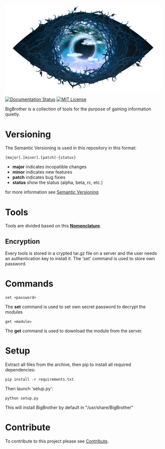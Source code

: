 <p align="center"><img alt="BigBrothe is watching you" src="docs/assets/logo.jpg" /></p> 

[![Documentation Status](https://readthedocs.org/projects/bigbrother/badge/?version=latest)](http://bigbrother.readthedocs.io/en/latest/?badge=latest)
[![MIT License](https://img.shields.io/badge/license-MIT-000000.svg)](LICENSE)

BigBrother is a collection of tools for the purpose of gaining information quietly.

Versioning
==========
The Semantic Versioning is used in this repository in this format:

	[major].[minor].[patch]-{status}

* **major** indicates incopatible changes
* **minor** indicates new features
* **patch** indicates bug fixies
* **status** show the status (alpha, beta, rc, etc.)

for more information see [Semantic Versioning](http://semver.org/)

Tools
=====
Tools are divided based on this [**Nomenclature**](docs/nomenclature.md).

## Encryption
Every tools is stored in a crypted tar.gz file on a server and the user needs an authentication key to install it.
The 'set' command is used to store own password.

Commands
========

	set <password>

The **set** command is used to set own secret password to decrypt the modules

	get <module>

The **get** command is used to download the module from the server.

Setup
=====
Extract all files from the archive, then pip to install all required dependencies:

	pip install -r requirements.txt

Then launch 'setup.py':

	python setup.py

This will install BigBrother by default in "/usr/share/BigBrother"

Contribute
=========
To contribute to this project please see [Contribute](docs/CONTRIBUTING.md).
